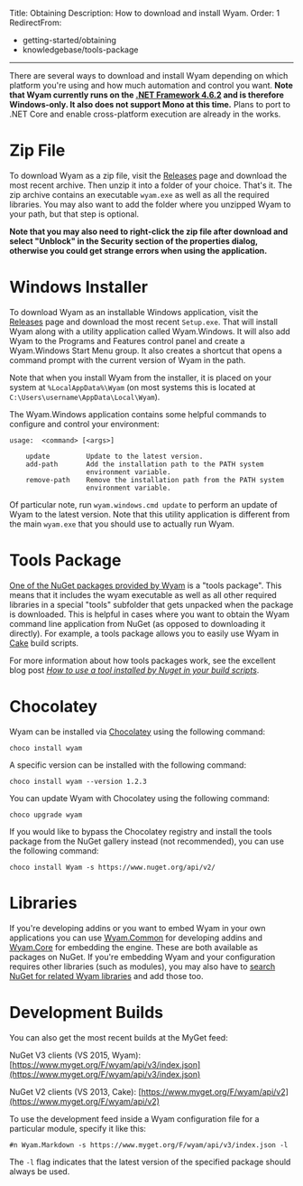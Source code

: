 Title: Obtaining
Description: How to download and install Wyam.
Order: 1
RedirectFrom:
  - getting-started/obtaining
  - knowledgebase/tools-package
---
There are several ways to download and install Wyam depending on which platform you're using and how much automation and control you want. **Note that Wyam currently runs on the [.NET Framework 4.6.2](https://www.microsoft.com/en-us/download/details.aspx?id=53345) and is therefore Windows-only. It also does not support Mono at this time.** Plans to port to .NET Core and enable cross-platform execution are already in the works.

# Zip File

To download Wyam as a zip file, visit the [Releases](https://github.com/Wyamio/Wyam/releases) page and download the most recent archive. Then unzip it into a folder of your choice. That's it. The zip archive contains an executable `wyam.exe` as well as all the required libraries. You may also want to add the folder where you unzipped Wyam to your path, but that step is optional.

**Note that you may also need to right-click the zip file after download and select "Unblock" in the Security section of the properties dialog, otherwise you could get strange errors when using the application.**

# Windows Installer

To download Wyam as an installable Windows application, visit the [Releases](https://github.com/Wyamio/Wyam/releases) page and download the most recent `Setup.exe`. That will install Wyam along with a utility application called Wyam.Windows. It will also add Wyam to the Programs and Features control panel and create a Wyam.Windows Start Menu group. It also creates a shortcut that opens a command prompt with the current version of Wyam in the path.

Note that when you install Wyam from the installer, it is placed on your system at `%LocalAppData%\Wyam` (on most systems this is located at `C:\Users\username\AppData\Local\Wyam`).

The Wyam.Windows application contains some helpful commands to configure and control your environment:

```
usage:  <command> [<args>]

    update         Update to the latest version.
    add-path       Add the installation path to the PATH system
                   environment variable.
    remove-path    Remove the installation path from the PATH system
                   environment variable.
```

Of particular note, run `wyam.windows.cmd update` to perform an update of Wyam to the latest version. Note that this utility application is different from the main `wyam.exe` that you should use to actually run Wyam.

# Tools Package

[One of the NuGet packages provided by Wyam](https://www.nuget.org/packages/Wyam) is a "tools package". This means that it includes the wyam executable as well as all other required libraries in a special "tools" subfolder that gets unpacked when the package is downloaded. This is helpful in cases where you want to obtain the Wyam command line application from NuGet (as opposed to downloading it directly). For example, a tools package allows you to easily use Wyam in [Cake](http://cakebuild.net/) build scripts.

For more information about how tools packages work, see the excellent blog post *[How to use a tool installed by Nuget in your build scripts](https://lostechies.com/joshuaflanagan/2011/06/24/how-to-use-a-tool-installed-by-nuget-in-your-build-scripts/)*.

# Chocolatey

Wyam can be installed via [Chocolatey](https://chocolatey.org/packages/wyam) using the following command:

```
choco install wyam
```

A specific version can be installed with the following command:

```
choco install wyam --version 1.2.3
```

You can update Wyam with Chocolatey using the following command:

```
choco upgrade wyam
```

If you would like to bypass the Chocolatey registry and install the tools package from the NuGet gallery instead (not recommended), you can use the following command:

```
choco install Wyam -s https://www.nuget.org/api/v2/
```

# Libraries

If you're developing addins or you want to embed Wyam in your own applications you can use [Wyam.Common](https://www.nuget.org/packages/Wyam.Common) for developing addins and [Wyam.Core](https://www.nuget.org/packages/Wyam.Core) for embedding the engine. These are both available as packages on NuGet. If you're embedding Wyam and your configuration requires other libraries (such as modules), you may also have to [search NuGet for related Wyam libraries](https://www.nuget.org/packages?q=wyam) and add those too.

# Development Builds

You can also get the most recent builds at the MyGet feed:

NuGet V3 clients (VS 2015, Wyam): [https://www.myget.org/F/wyam/api/v3/index.json](https://www.myget.org/F/wyam/api/v3/index.json)

NuGet V2 clients (VS 2013, Cake): [https://www.myget.org/F/wyam/api/v2](https://www.myget.org/F/wyam/api/v2)

To use the development feed inside a Wyam configuration file for a particular module, specify it like this:

```
#n Wyam.Markdown -s https://www.myget.org/F/wyam/api/v3/index.json -l
```

The `-l` flag indicates that the latest version of the specified package should always be used.
